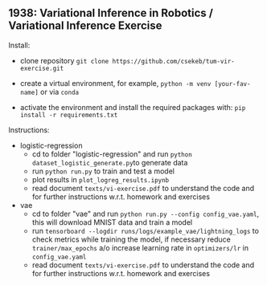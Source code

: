 ## 1938: Variational Inference in Robotics / Variational Inference Exercise 

Install:

- clone repository `git clone https://github.com/csekeb/tum-vir-exercise.git`

- create a virtual environment, for example, `python -m venv [your-fav-name]` or via `conda`
- activate the environment and install the required packages with: `pip install -r requirements.txt`

Instructions:

- logistic-regression
    - cd to folder "logistic-regression"  and run `python dataset_logistic_generate.py`to generate data
    - run `python run.py` to train and test a model
    - plot results in `plot_logreg_results.ipynb`
    - read document `texts/vi-exercise.pdf` to understand the code and for further instructions w.r.t. homework and exercises
- vae
    - cd to folder "vae" and run `python run.py --config config_vae.yaml`, this will download MNIST data and train a model
    - run `tensorboard --logdir runs/logs/example_vae/lightning_logs`  to check metrics while training the model, if necessary reduce `trainer/max_epochs` a/o increase learning rate in `optimizers/lr` in `config_vae.yaml`  
    - read document `texts/vi-exercise.pdf` to understand the code and for further instructions w.r.t. homework and exercises

